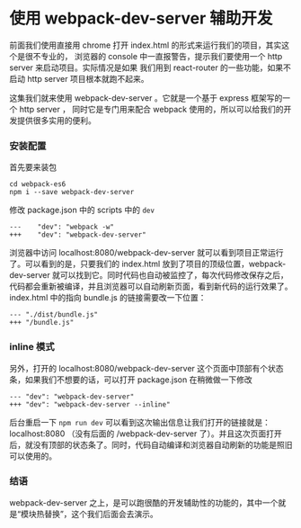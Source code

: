 # 使用 webpack-dev-server 辅助开发

前面我们使用直接用 chrome 打开 index.html 的形式来运行我们的项目，其实这个是很不专业的，
浏览器的 console 中一直报警告，提示我们要使用一个 http server 来启动项目。实际情况是如果
我们用到 react-router 的一些功能，如果不启动 http server 项目根本就跑不起来。

这集我们就来使用 webpack-dev-server 。它就是一个基于 express 框架写的一个 http server ，
同时它是专门用来配合 webpack 使用的，所以可以给我们的开发提供很多实用的便利。


### 安装配置

首先要来装包

```
cd webpack-es6
npm i --save webpack-dev-server
```

修改 package.json 中的 scripts 中的 `dev`

```
---    "dev": "webpack -w"
+++    "dev": "webpack-dev-server"
```


浏览器中访问 localhost:8080/webpack-dev-server 就可以看到项目正常运行了。可以看到的是，只要我们的 index.html 放到了项目的顶级位置，webpack-dev-server 就可以找到它。同时代码也自动被监控了，每次代码修改保存之后，代码都会重新被编译，并且浏览器可以自动刷新页面，看到新代码的运行效果了。index.html 中的指向 bundle.js 的链接需要改一下位置：

```
--- "./dist/bundle.js"
+++ "/bundle.js"
```

### inline 模式

另外，打开的 localhost:8080/webpack-dev-server 这个页面中顶部有个状态条，如果我们不想要的话，可以打开 package.json 在稍微做一下修改

```
--- "dev": "webpack-dev-server"
+++ "dev": "webpack-dev-server --inline"
```

后台重启一下 `npm run dev` 可以看到这次输出信息让我们打开的链接就是：localhost:8080 （没有后面的 /webpack-dev-server 了）。并且这次页面打开后，就没有顶部的状态条了。同时，代码自动编译和浏览器自动刷新的功能是照旧可以使用的。


### 结语

webpack-dev-server 之上，是可以跑很酷的开发辅助性的功能的，其中一个就是“模块热替换”，这个我们后面会去演示。
